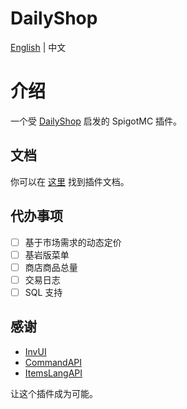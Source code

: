 # DailyShop

[English](README.md) | 中文

# 介绍

一个受 [DailyShop](https://github.com/divios/DailyShop) 启发的 SpigotMC 插件。

## 文档

你可以在 [这里](https://docs.encmys.cn/s/ykdz-plugin-docs) 找到插件文档。

## 代办事项

- [ ] 基于市场需求的动态定价
- [ ] 基岩版菜单
- [ ] 商店商品总量
- [ ] 交易日志
- [ ] SQL 支持

## 感谢

- [InvUI](https://github.com/NichtStudioCode/InvUI)
- [CommandAPI](https://github.com/JorelAli/CommandAPI)
- [ItemsLangAPI](https://github.com/Rubix327/ItemsLangAPI)

让这个插件成为可能。